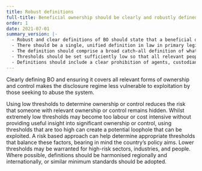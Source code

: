 ```yaml
---
title: Robust definitions
full-title: Beneficial ownership should be clearly and robustly defined in law, with sufficiently low thresholds set to ensure all relevant ownership and control interests are disclosed
order: 1
date: 2021-07-01
summary_version: |-
  - Robust and clear definitions of BO should state that a beneficial owner should be a natural person. Definitions should cover all relevant forms of ownership and control, specifying that ownership and control can be held both directly and indirectly.
  - There should be a single, unified definition in law in primary legislation, with additional secondary legislation referring to this definition.
  - The definition should comprise a broad catch-all definition of what constitutes BO, and this should be coupled with a non-exhaustive list of example ways in which BO can be held. 
  - Thresholds should be set sufficiently low so that all relevant people with BO and control interests are included in declarations. A risk based approach should be considered to set lower thresholds for particular sectors, industries, or people, depending on the policy objectives set.
  - Definitions should include a clear prohibition of agents, custodians, employees, intermediaries, or nominees acting on behalf of another person qualifying as a beneficial owner.
---
```


Clearly defining BO and ensuring it covers all relevant forms of ownership and control makes the disclosure regime less vulnerable to exploitation by those seeking to abuse the system.

Using low thresholds to determine ownership or control reduces the risk that someone with relevant ownership or control remains hidden. Whilst extremely low thresholds may become too labour or cost intensive without providing useful insight into significant ownership or control, using thresholds that are too high can create a potential loophole that can be exploited. A risk based approach can help determine appropriate thresholds that balance these factors, bearing in mind the country’s policy aims. Lower thresholds may be warranted for high-risk sectors, industries, and people. Where possible, definitions should be harmonised regionally and internationally, or similar minimum standards should be adopted.